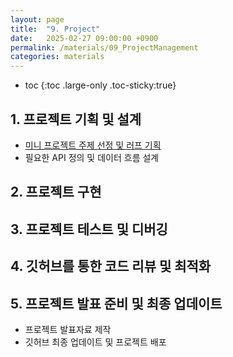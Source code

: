 ```yaml
---
layout: page
title:  "9. Project"
date:   2025-02-27 09:00:00 +0900
permalink: /materials/09_ProjectManagement
categories: materials
---
```

* toc
{:toc .large-only .toc-sticky:true}

## 1. 프로젝트 기획 및 설계
- [미니 프로젝트 주제 선정 및 러프 기획](/materials/S09-01-01-01_01-ProjectPlanning)
- 필요한 API 정의 및 데이터 흐름 설계

## 2. 프로젝트 구현

## 3. 프로젝트 테스트 및 디버깅

## 4. 깃허브를 통한 코드 리뷰 및 최적화

## 5. 프로젝트 발표 준비 및 최종 업데이트
- 프로젝트 발표자료 제작
- 깃허브 최종 업데이트 및 프로젝트 배포
